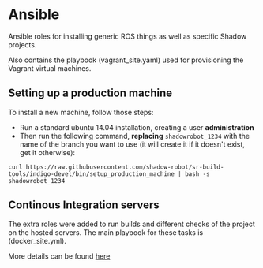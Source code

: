 # Ansible

Ansible roles for installing generic ROS things as well as specific Shadow projects.

Also contains the playbook (vagrant_site.yaml) used for provisioning the Vagrant virtual machines.

## Setting up a production machine
To install a new machine, follow those steps:
 - Run a standard ubuntu 14.04 installation, creating a user **administration**
 - Then run the following command, **replacing** `shadowrobot_1234` with the name of the branch you want to use (it will create it if it doesn't exist, get it otherwise):
```
curl https://raw.githubusercontent.com/shadow-robot/sr-build-tools/indigo-devel/bin/setup_production_machine | bash -s shadowrobot_1234
```

## Continous Integration servers 
The extra roles were added to run builds and different checks of the project on the hosted servers.
The main playbook for these tasks is (docker_site.yml).

More details can be found [here](roles/ci/doc)
